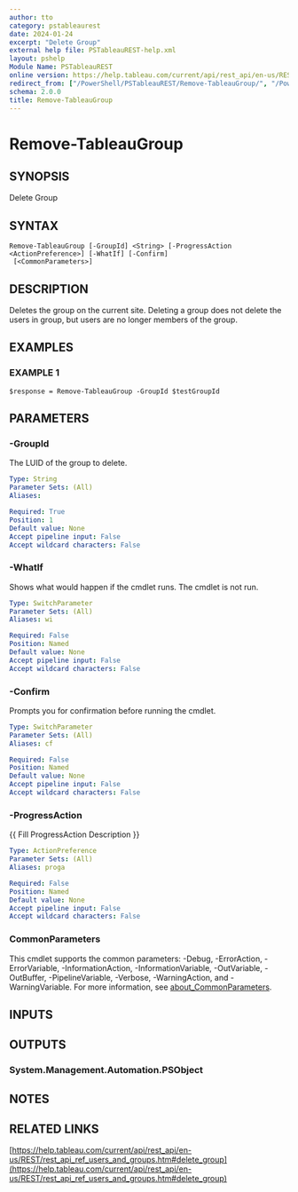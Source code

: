 ```yaml
---
author: tto
category: pstableaurest
date: 2024-01-24
excerpt: "Delete Group"
external help file: PSTableauREST-help.xml
layout: pshelp
Module Name: PSTableauREST
online version: https://help.tableau.com/current/api/rest_api/en-us/REST/rest_api_ref_users_and_groups.htm#delete_group
redirect_from: ["/PowerShell/PSTableauREST/Remove-TableauGroup/", "/PowerShell/PSTableauREST/remove-tableaugroup/", "/PowerShell/remove-tableaugroup/"]
schema: 2.0.0
title: Remove-TableauGroup
---
```


# Remove-TableauGroup

## SYNOPSIS
Delete Group

## SYNTAX

```
Remove-TableauGroup [-GroupId] <String> [-ProgressAction <ActionPreference>] [-WhatIf] [-Confirm]
 [<CommonParameters>]
```

## DESCRIPTION
Deletes the group on the current site.
Deleting a group does not delete the users in group, but users are no longer members of the group.

## EXAMPLES

### EXAMPLE 1
```
$response = Remove-TableauGroup -GroupId $testGroupId
```

## PARAMETERS

### -GroupId
The LUID of the group to delete.

```yaml
Type: String
Parameter Sets: (All)
Aliases:

Required: True
Position: 1
Default value: None
Accept pipeline input: False
Accept wildcard characters: False
```

### -WhatIf
Shows what would happen if the cmdlet runs.
The cmdlet is not run.

```yaml
Type: SwitchParameter
Parameter Sets: (All)
Aliases: wi

Required: False
Position: Named
Default value: None
Accept pipeline input: False
Accept wildcard characters: False
```

### -Confirm
Prompts you for confirmation before running the cmdlet.

```yaml
Type: SwitchParameter
Parameter Sets: (All)
Aliases: cf

Required: False
Position: Named
Default value: None
Accept pipeline input: False
Accept wildcard characters: False
```

### -ProgressAction
{{ Fill ProgressAction Description }}

```yaml
Type: ActionPreference
Parameter Sets: (All)
Aliases: proga

Required: False
Position: Named
Default value: None
Accept pipeline input: False
Accept wildcard characters: False
```

### CommonParameters
This cmdlet supports the common parameters: -Debug, -ErrorAction, -ErrorVariable, -InformationAction, -InformationVariable, -OutVariable, -OutBuffer, -PipelineVariable, -Verbose, -WarningAction, and -WarningVariable. For more information, see [about_CommonParameters](http://go.microsoft.com/fwlink/?LinkID=113216).

## INPUTS

## OUTPUTS

### System.Management.Automation.PSObject
## NOTES

## RELATED LINKS

[https://help.tableau.com/current/api/rest_api/en-us/REST/rest_api_ref_users_and_groups.htm#delete_group](https://help.tableau.com/current/api/rest_api/en-us/REST/rest_api_ref_users_and_groups.htm#delete_group)

